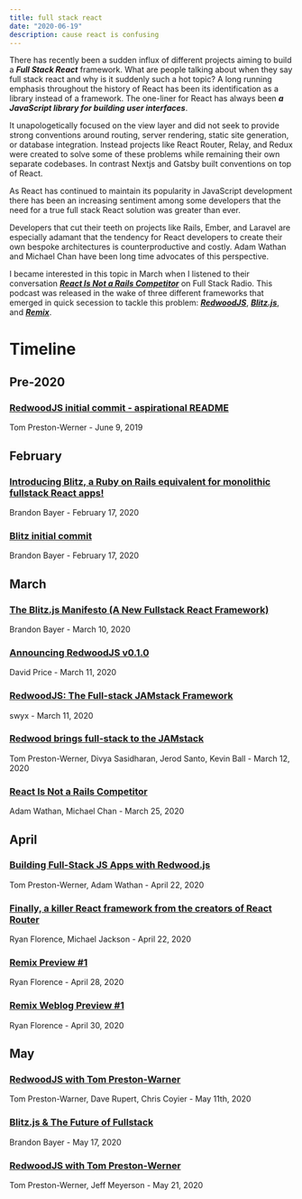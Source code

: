 ```yaml
---
title: full stack react
date: "2020-06-19"
description: cause react is confusing
---
```


There has recently been a sudden influx of different projects aiming to build a ***Full Stack React*** framework. What are people talking about when they say full stack react and why is it suddenly such a hot topic? A long running emphasis throughout the history of React has been its identification as a library instead of a framework. The one-liner for React has always been ***a JavaScript library for building user interfaces***.

It unapologetically focused on the view layer and did not seek to provide strong conventions around routing, server rendering, static site generation, or database integration. Instead projects like React Router, Relay, and Redux were created to solve some of these problems while remaining their own separate codebases. In contrast Nextjs and Gatsby built conventions on top of React.

As React has continued to maintain its popularity in JavaScript development there has been an increasing sentiment among some developers that the need for a true full stack React solution was greater than ever.

Developers that cut their teeth on projects like Rails, Ember, and Laravel are especially adamant that the tendency for React developers to create their own bespoke architectures is counterproductive and costly. Adam Wathan and Michael Chan have been long time advocates of this perspective.

I became interested in this topic in March when I listened to their conversation ***[React Is Not a Rails Competitor](https://www.fullstackradio.com/episodes/136)*** on Full Stack Radio. This podcast was released in the wake of three different frameworks that emerged in quick secession to tackle this problem: [***RedwoodJS***]((https://github.com/redwoodjs/redwood/commit/e2ceb0dcdffe4c28ff3ce804445387f4749e6a0b)), [***Blitz.js***](https://twitter.com/flybayer/status/1229425878481793024), and [***Remix***](https://twitter.com/remix_run/status/1253043162714525696).

# Timeline

## Pre-2020

### [RedwoodJS initial commit - aspirational README](https://github.com/redwoodjs/redwood/commit/e2ceb0dcdffe4c28ff3ce804445387f4749e6a0b)
Tom Preston-Werner - June 9, 2019

## February

### [Introducing Blitz, a Ruby on Rails equivalent for monolithic fullstack React apps!](https://twitter.com/flybayer/status/1229425878481793024)
Brandon Bayer - February 17, 2020

### [Blitz initial commit](https://github.com/blitz-js/blitz/commit/07df04e91d03ae747af25709534005c0d670d608)
Brandon Bayer - February 17, 2020

## March

### [The Blitz.js Manifesto (A New Fullstack React Framework)](https://dev.to/flybayer/the-blitz-js-manifesto-a-new-react-framework-1gg7)
Brandon Bayer - March 10, 2020

### [Announcing RedwoodJS v0.1.0](https://community.redwoodjs.com/t/announcing-redwoodjs-v0-1-0/50)
David Price - March 11, 2020

### [RedwoodJS: The Full-stack JAMstack Framework](https://www.netlify.com/blog/2020/03/11/redwoodjs-the-full-stack-jamstack-framework/)
swyx - March 11, 2020

### [Redwood brings full-stack to the JAMstack](https://changelog.com/jsparty/119)
Tom Preston-Werner, Divya Sasidharan, Jerod Santo, Kevin Ball - March 12, 2020

### [React Is Not a Rails Competitor](https://www.fullstackradio.com/episodes/136)
Adam Wathan, Michael Chan - March 25, 2020

## April

### [Building Full-Stack JS Apps with Redwood.js](https://fullstackradio.simplecast.com/episodes/138-f1d6957b)
Tom Preston-Werner, Adam Wathan - April 22, 2020

### [Finally, a killer React framework from the creators of React Router](https://twitter.com/remix_run/status/1253043162714525696)
Ryan Florence, Michael Jackson - April 22, 2020

### [Remix Preview #1](https://www.youtube.com/watch?v=MYxwlmeyu9w)
Ryan Florence - April 28, 2020

### [Remix Weblog Preview #1](https://blog.remix.run/p/remix-preview)
Ryan Florence - April 30, 2020

## May

### [RedwoodJS with Tom Preston-Warner](https://shoptalkshow.com/412/)
Tom Preston-Warner, Dave Rupert, Chris Coyier - May 11th, 2020

### [Blitz.js & The Future of Fullstack](https://www.youtube.com/watch?v=ZSD5ifGTlag)
Brandon Bayer - May 17, 2020

### [RedwoodJS with Tom Preston-Werner](https://www.softwaredaily.com/post/5ec7997912b353000c6381d8/RedwoodJS-with-Tom-PrestonWerner)
Tom Preston-Werner, Jeff Meyerson - May 21, 2020